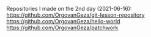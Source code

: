 Repositories I made on the 2nd day (2021-06-16):
https://github.com/OrgovanGeza/git-lesson-repository
https://github.com/OrgovanGeza/hello-world
https://github.com/OrgovanGeza/patchwork
